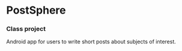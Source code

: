# PostSphere

### Class project

Android app for users to write short posts about subjects of interest.
